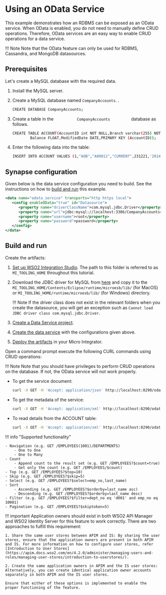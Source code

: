 # Using an OData Service

This example demonstrates how an RDBMS can be exposed as an OData service. When OData is enabled, you do not need to manually define CRUD operations. Therefore, OData services are an easy way to enable CRUD operations for a data service.

!!! Note
    Note that the OData feature can only be used for RDBMS, Cassandra, and MongoDB datasources.

## Prerequisites

Let's create a MySQL database with the required data.

1.  Install the MySQL server.
2.  Create a MySQL database named `CompanyAccounts`.
    .  

    ```bash
    CREATE DATABASE CompanyAccounts;
    ```

3.  Create a table in the `           CompanyAccounts          `
    database as follows.

    ```bash
    CREATE TABLE ACCOUNT(AccountID int NOT NULL,Branch varchar(255) NOT NULL, AccountNumber varchar(255),AccountType ENUM('CURRENT', 'SAVINGS') NOT NULL,
            Balance FLOAT,ModifiedDate DATE,PRIMARY KEY (AccountID)); 
    ```

4.  Enter the following data into the table:  

    ```bash
    INSERT INTO ACCOUNT VALUES (1,"AOB","A00012","CURRENT",231221,'2014-12-02');
    ```

## Synapse configuration

Given below is the data service configuration you need to build. See the instructions on how to [build and run](#build-and-run) this example.

```xml
<data name="odata_service" transports="http https local">
   <config enableOData="true" id="Datasource">
      <property name="driverClassName">com.mysql.jdbc.Driver</property>
      <property name="url">jdbc:mysql://localhost:3306/CompanyAccounts</property>
      <property name="username">root</property>
      <property name="password">password</property>
   </config>
</data>
```

## Build and run

Create the artifacts:

1. [Set up WSO2 Integration Studio]({{base_path}}/integrate/develop/installing-wso2-integration-studio). The path to this folder is referred to as `MI_TOOLING_HOME` throughout this tutorial.
2.  Download the JDBC driver for MySQL from [here](http://dev.mysql.com/downloads/connector/j/) and copy it to the `MI_TOOLING_HOME/Contents/Eclipse/runtime/microesb/lib/` (for MacOS) or 
`MI_TOOLING_HOME/runtime/microesb/lib/` (for Windows) directory. 

    !!! Note
        If the driver class does not exist in the relevant folders when you create the datasource, you will get an exception such as `Cannot load JDBC driver class com.mysql.jdbc.Driver`.
        
3. [Create a Data Service project]({{base_path}}/integrate/develop/create-data-services-configs).
4. [Create the data service]({{base_path}}/integrate/develop/creating-artifacts/data-services/creating-data-services) with the configurations given above.
5. [Deploy the artifacts]({{base_path}}/integrate/develop/deploy-artifacts) in your Micro Integrator.

Open a command prompt execute the following CURL commands using CRUD operations:

!!! Note
    Note that you should have privileges to perform CRUD operations on the database. If not, the OData service will not work properly.


-   To get the service document:

    ```bash
    curl -X GET -H 'Accept: application/json' http://localhost:8290/odata/odata_service/Datasource
    ```

-   To get the metadata of the service:

    ```bash
    curl -X GET -H 'Accept: application/xml' http://localhost:8290/odata/odata_service/Datasource/$metadata
    ```

-   To read details from the ACCOUNT table:

    ```bash
    curl -X GET -H 'Accept: application/xml' http://localhost:8290/odata/odata_service/Datasource/ACCOUNT
    ```
    
!!! info "Supported functionality"

    - Navigation (e.g. GET /EMPLOYEES(1001)/DEPARTMENTS)
        - One to One
        - One to Many
    - Count
        - Append count to the result set (e.g. GET /EMPLOYEES?$count=true)
        - Get only the count (e.g. GET /EMPLOYEES/$count)
    - Top (e.g. GET /EMPLOYEES?$top=10)
    - Skip (e.g. GET /EMPLOYEES?$skip=5)
    - Select (e.g. GET /EMPLOYEES?$select=emp_no,last_name)
    - Sort
        - Ascending (e.g. GET /EMPLOYEES?$orderby=last_name asc)
        - Descending (e.g. GET /EMPLOYEES?$orderby=last_name desc)
    - Filter (e.g. GET /EMPLOYEES?$filter=dept_no eq 'd001' and emp_no eq 10001)
    - Pagination (e.g. GET /EMPLOYEES?$skiptoken=5)

!!! important 
    Application owners should exist in both WSO2 API Manager and WSO2 Identity Server for this feature to work correctly. There are two approaches to fulfill this requirement:

    1. Share the same user stores between APIM and IS: By sharing the user stores, ensure that the application owners are present in both APIM and IS. For more information on how to configure user stores, refer [Introduction to User Stores](https://apim.docs.wso2.com/en/4.2.0/administer/managing-users-and-roles/managing-user-stores/introduction-to-userstores/).

    2. Create the same application owners in APIM and the IS user stores: Alternatively, you can create identical application owner accounts separately in both APIM and the IS user stores.

    Ensure that either of these options is implemented to enable the proper functioning of the feature.